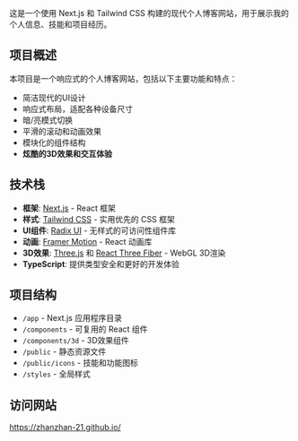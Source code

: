 这是一个使用 Next.js 和 Tailwind CSS 构建的现代个人博客网站，用于展示我的个人信息、技能和项目经历。

## 项目概述

本项目是一个响应式的个人博客网站，包括以下主要功能和特点：

- 简洁现代的UI设计
- 响应式布局，适配各种设备尺寸
- 暗/亮模式切换
- 平滑的滚动和动画效果
- 模块化的组件结构
- **炫酷的3D效果和交互体验**

## 技术栈

- **框架**: [Next.js](https://nextjs.org/) - React 框架
- **样式**: [Tailwind CSS](https://tailwindcss.com/) - 实用优先的 CSS 框架
- **UI组件**: [Radix UI](https://www.radix-ui.com/) - 无样式的可访问性组件库
- **动画**: [Framer Motion](https://www.framer.com/motion/) - React 动画库
- **3D效果**: [Three.js](https://threejs.org/) 和 [React Three Fiber](https://docs.pmnd.rs/react-three-fiber) - WebGL 3D渲染
- **TypeScript**: 提供类型安全和更好的开发体验

## 项目结构

- `/app` - Next.js 应用程序目录
- `/components` - 可复用的 React 组件
- `/components/3d` - 3D效果组件
- `/public` - 静态资源文件
- `/public/icons` - 技能和功能图标
- `/styles` - 全局样式

## 访问网站

https://zhanzhan-21.github.io/
